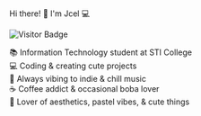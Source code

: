 Hi there! 👋 I'm Jcel 💻   

![Visitor Badge](https://visitor-badge.laobi.icu/badge?page_id=jcelmanimtim.jcelmanimtim)

📚 Information Technology student at STI College  
💻 Coding & creating cute projects  
🎵 Always vibing to indie & chill music  
☕ Coffee addict & occasional boba lover  
🌸 Lover of aesthetics, pastel vibes, & cute things  
